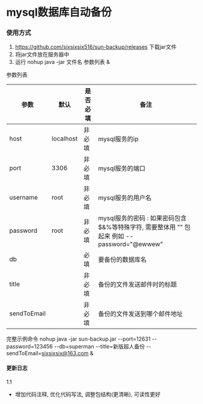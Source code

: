 # mysql数据库自动备份



### 使用方式
1. https://github.com/sixsixsix516/sun-backup/releases 下载jar文件
2. 将jar文件放在服务器中
3. 运行
nohup java -jar 文件名  参数列表 &

参数列表
 
|  参数   | 默认 | 是否必填| 备注 | 
| ---| ----  | ---- |----  |
| host  | localhost |  非必填| mysql服务的ip
| port  | 3306 |  非必填| mysql服务的端口
| username  | root |  非必填| mysql服务的用户名
| password  | root |  非必填| mysql服务的密码  : 如果密码包含 $&%等特殊字符, 需要整体用 "" 包起来  例如 --password="@ewwew"
| db  |  |  必填| 要备份的数据库名
| title  |  |  非必填| 备份的文件发送邮件时的标题
| sendToEmail  |  |  非必填| 备份的文件发送到哪个邮件地址


完整示例命令  nohup java -jar sun-backup.jar --port=12631 --password=123456 --db=superman --title=新版超人备份 --sendToEmail=sixsixsix@163.com   &



#### 更新日志
1.1
- 增加代码注释, 优化代码写法, 调整包结构(更清晰), 可读性更好